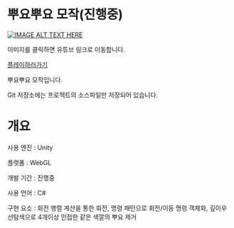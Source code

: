 뿌요뿌요 모작(진행중)
=============
[![IMAGE ALT TEXT HERE](https://img.youtube.com/vi/5l6Vl8aPg-4/0.jpg)](https://www.youtube.com/watch?v=5l6Vl8aPg-4)

이미지를 클릭하면 유튜브 링크로 이동합니다.

[플레이하러가기](https://geonsu-kim.github.io/PuyoPuyo/index.html)

뿌요뿌요 모작입니다.

Git 저장소에는 프로젝트의 소스파일만 저장되어 있습니다.

개요
=============
사용 엔진 : Unity

플랫폼 : WebGL

개발 기간 : 진행중

사용 언어 : C#

구현 요소 : 회전 행렬 계산을 통한 회전, 명령 패턴으로 회전/이동 명령 객체화, 깊이우선탐색으로 4개이상 인접한 같은 색깔의 뿌요 제거
